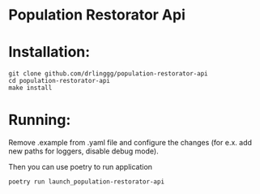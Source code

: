 # Population Restorator Api

# Installation:
```
git clone github.com/drlinggg/population-restorator-api
cd population-restorator-api
make install
```
# Running:
Remove .example from .yaml file and configure the changes (for e.x. add new paths for loggers, disable debug mode).

Then you can use poetry to run application
```
poetry run launch_population-restorator-api
```
